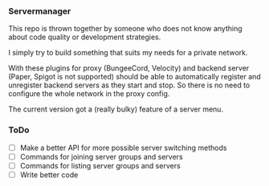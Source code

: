 ### Servermanager

This repo is thrown together by someone who does not know anything about code quality or development strategies.

I simply try to build something that suits my needs for a private network.

With these plugins for proxy (BungeeCord, Velocity) and backend server (Paper, Spigot is not supported) should be able to automatically register and unregister backend servers as they start and stop. So there is no need to configure the whole network in the proxy config.

The current version got a (really bulky) feature of a server menu.

### ToDo
- [ ] Make a better API for more possible server switching methods
- [ ] Commands for joining server groups and servers
- [ ] Commands for listing server groups and servers
- [ ] Write better code
